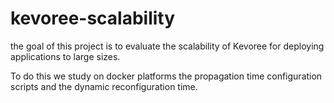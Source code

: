 # kevoree-scalability


the goal of this project is to evaluate the scalability of Kevoree for deploying applications to large sizes. 

To do this we study on docker platforms the propagation time configuration scripts and the dynamic reconfiguration time.
